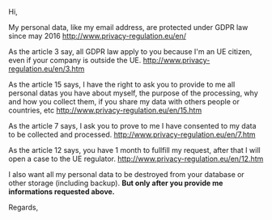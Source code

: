 Hi,

My personal data, like my email address, are protected under GDPR law since may 2016
	http://www.privacy-regulation.eu/en/

As the article 3 say, all GDPR law apply to you because I'm an UE citizen, even if your company is outside the UE.
	http://www.privacy-regulation.eu/en/3.htm

As the article 15 says, I have the right to ask you to provide to me all personal datas you have about myself, the purpose of the processing, why and how you collect them, if you share my data with others people or countries, etc
	http://www.privacy-regulation.eu/en/15.htm

As the article 7 says, I ask you to prove to me I have consented to my data to be collected and processed.
	http://www.privacy-regulation.eu/en/7.htm

As the article 12 says, you have 1 month to fullfill my request, after that I will open a case to the UE regulator.
	http://www.privacy-regulation.eu/en/12.htm

I also want all my personal data to be destroyed from your database or other storage (including backup). **But only after you provide me informations requested above.**

Regards,
